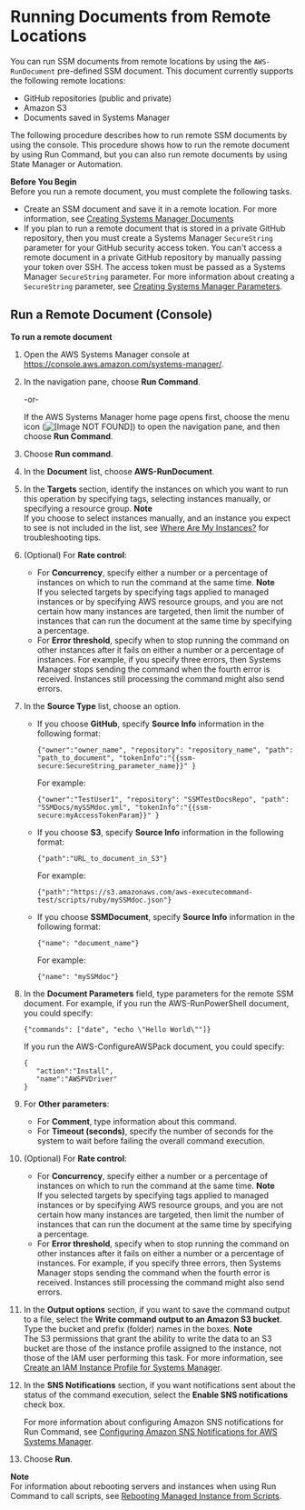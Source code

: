 # Running Documents from Remote Locations<a name="run-remote-documents"></a>

You can run SSM documents from remote locations by using the `AWS-RunDocument` pre\-defined SSM document\. This document currently supports the following remote locations:
+ GitHub repositories \(public and private\)
+ Amazon S3
+ Documents saved in Systems Manager

The following procedure describes how to run remote SSM documents by using the console\. This procedure shows how to run the remote document by using Run Command, but you can also run remote documents by using State Manager or Automation\.

**Before You Begin**  
Before you run a remote document, you must complete the following tasks\.
+ Create an SSM document and save it in a remote location\. For more information, see [Creating Systems Manager Documents](create-ssm-doc.md)
+ If you plan to run a remote document that is stored in a private GitHub repository, then you must create a Systems Manager `SecureString` parameter for your GitHub security access token\. You can't access a remote document in a private GitHub repository by manually passing your token over SSH\. The access token must be passed as a Systems Manager `SecureString` parameter\. For more information about creating a `SecureString` parameter, see [Creating Systems Manager Parameters](sysman-paramstore-su-create.md)\.

## Run a Remote Document \(Console\)<a name="run-remote-documents-console"></a>

**To run a remote document**

1. Open the AWS Systems Manager console at [https://console\.aws\.amazon\.com/systems\-manager/](https://console.aws.amazon.com/systems-manager/)\.

1. In the navigation pane, choose **Run Command**\.

   \-or\-

   If the AWS Systems Manager home page opens first, choose the menu icon \(![\[Image NOT FOUND\]](http://docs.aws.amazon.com/systems-manager/latest/userguide/images/menu-icon-small.png)\) to open the navigation pane, and then choose **Run Command**\.

1. Choose **Run command**\.

1. In the **Document** list, choose **AWS\-RunDocument**\.

1. In the **Targets** section, identify the instances on which you want to run this operation by specifying tags, selecting instances manually, or specifying a resource group\.
**Note**  
If you choose to select instances manually, and an instance you expect to see is not included in the list, see [Where Are My Instances?](troubleshooting-remote-commands.md#where-are-instances) for troubleshooting tips\.

1. \(Optional\) For **Rate control**:
   + For **Concurrency**, specify either a number or a percentage of instances on which to run the command at the same time\.
**Note**  
If you selected targets by specifying tags applied to managed instances or by specifying AWS resource groups, and you are not certain how many instances are targeted, then limit the number of instances that can run the document at the same time by specifying a percentage\.
   + For **Error threshold**, specify when to stop running the command on other instances after it fails on either a number or a percentage of instances\. For example, if you specify three errors, then Systems Manager stops sending the command when the fourth error is received\. Instances still processing the command might also send errors\.

1. In the **Source Type** list, choose an option\. 
   + If you choose **GitHub**, specify **Source Info** information in the following format:

     ```
     {"owner":"owner_name", "repository": "repository_name", "path": "path_to_document", "tokenInfo":"{{ssm-secure:SecureString_parameter_name}}" }
     ```

     For example:

     ```
     {"owner":"TestUser1", "repository": "SSMTestDocsRepo", "path": "SSMDocs/mySSMdoc.yml", "tokenInfo":"{{ssm-secure:myAccessTokenParam}}" }
     ```
   + If you choose **S3**, specify **Source Info** information in the following format:

     ```
     {"path":"URL_to_document_in_S3"}
     ```

     For example:

     ```
     {"path":"https://s3.amazonaws.com/aws-executecommand-test/scripts/ruby/mySSMdoc.json"}
     ```
   + If you choose **SSMDocument**, specify **Source Info** information in the following format:

     ```
     {"name": "document_name"}
     ```

     For example:

     ```
     {"name": "mySSMdoc"}
     ```

1. In the **Document Parameters** field, type parameters for the remote SSM document\. For example, if you run the AWS\-RunPowerShell document, you could specify:

   ```
   {"commands": ["date", "echo \"Hello World\""]}
   ```

   If you run the AWS\-ConfigureAWSPack document, you could specify:

   ```
   {
      "action":"Install",
      "name":"AWSPVDriver"
   }
   ```

1. For **Other parameters**:
   + For **Comment**, type information about this command\.
   + For **Timeout \(seconds\)**, specify the number of seconds for the system to wait before failing the overall command execution\. 

1. \(Optional\) For **Rate control**:
   + For **Concurrency**, specify either a number or a percentage of instances on which to run the command at the same time\.
**Note**  
If you selected targets by specifying tags applied to managed instances or by specifying AWS resource groups, and you are not certain how many instances are targeted, then limit the number of instances that can run the document at the same time by specifying a percentage\.
   + For **Error threshold**, specify when to stop running the command on other instances after it fails on either a number or a percentage of instances\. For example, if you specify three errors, then Systems Manager stops sending the command when the fourth error is received\. Instances still processing the command might also send errors\.

1. In the **Output options** section, if you want to save the command output to a file, select the **Write command output to an Amazon S3 bucket**\. Type the bucket and prefix \(folder\) names in the boxes\.
**Note**  
The S3 permissions that grant the ability to write the data to an S3 bucket are those of the instance profile assigned to the instance, not those of the IAM user performing this task\. For more information, see [Create an IAM Instance Profile for Systems Manager](setup-instance-profile.md)\.

1. In the **SNS Notifications** section, if you want notifications sent about the status of the command execution, select the **Enable SNS notifications** check box\.

   For more information about configuring Amazon SNS notifications for Run Command, see [Configuring Amazon SNS Notifications for AWS Systems Manager](monitoring-sns-notifications.md)\.

1. Choose **Run**\.

**Note**  
For information about rebooting servers and instances when using Run Command to call scripts, see [Rebooting Managed Instance from Scripts](send-commands-reboot.md)\.